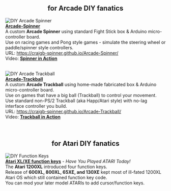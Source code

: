 <H2 align="center"><b> for Arcade DIY fanatics </b></H2>

![DIY Arcade Spinner](https://craigb-spinner.github.io/Pics/Arcade%20Spinner.jpg)<br/>[**Arcade-Spinner**](https://craigb-spinner.github.io/Arcade-Spinner/)  
A custom **Arcade Spinner** using standard Fight Stick box & Arduino micro-controller board.<br/>
Use on racing games and Pong style games - simulate the steering wheel or paddle/spinner style controllers.<br/>
URL: https://craigb-spinner.github.io/Arcade-Spinner/<br/>
Video: [**Spinner in Action**](https://www.youtube.com/watch?v=HmqkHAPZHQA)<br/><br/>  

![DIY Arcade Trackball](https://craigb-spinner.github.io/Pics/Arcade%20Trackball.jpg)<br/>[**Arcade-Trackball**](https://craigb-spinner.github.io/Arcade-Trackball/)  
A custom **Arcade Trackball** using home-made fabricated box & Arduino micro-controller board.<br/>
Use on games that have a big ball (Trackball) to control your movement.<br/>
Use standard non-PS/2 Trackball (aka Happ/Atari style) with no-lag interface controller you build.<br/>
URL: https://craigb-spinner.github.io/Arcade-Trackball/<br/>
Video: [**Trackball in Action**](https://www.youtube.com/watch?v=E44fWpxooT4)<br/> <br/> <br/> 


<H2 align="center"><b> for Atari DIY fanatics </b></H2>

![DIY Function Keys](https://craigb-spinner.github.io/Pics/IMG_2026.JPG)<br/>[**Atari XL/XE function keys**](https://craigb-spinner.github.io/Atari-XL-XE-function-keys/) - *Have You Played ATARI Today!*   
The **Atari 1200XL** introduced four function keys. <BR/>
Release of **600XL, 800XL, 65XE, and 130XE** kept most of ill-fated 1200XL Atari OS which still contained function key code.  
You can mod your later model ATARIs to add cursor/function keys.  
<BR/>
